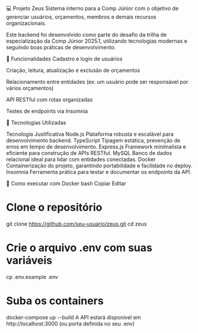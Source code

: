 💻 Projeto Zeus
Sistema interno para a Comp Júnior com o objetivo de gerenciar usuários, orçamentos, membros e demais recursos organizacionais.

Este backend foi desenvolvido como parte do desafio da trilha de especialização da Comp Júnior 2025.1, utilizando tecnologias modernas e seguindo boas práticas de desenvolvimento.

🚀 Funcionalidades
Cadastro e login de usuários

Criação, leitura, atualização e exclusão de orçamentos

Relacionamento entre entidades (ex: um usuário pode ser responsável por vários orçamentos)

API RESTful com rotas organizadas

Testes de endpoints via Insomnia

🧱 Tecnologias Utilizadas

Tecnologia	Justificativa
Node.js	Plataforma robusta e escalável para desenvolvimento backend.
TypeScript	Tipagem estática, prevenção de erros em tempo de desenvolvimento.
Express.js	Framework minimalista e eficiente para construção de APIs RESTful.
MySQL	Banco de dados relacional ideal para lidar com entidades conectadas.
Docker	Containerização do projeto, garantindo portabilidade e facilidade no deploy.
Insomnia	Ferramenta prática para testar e documentar os endpoints da API.

🐳 Como executar com Docker
bash
Copiar
Editar
# Clone o repositório
git clone https://github.com/seu-usuario/zeus.git
cd zeus

# Crie o arquivo .env com suas variáveis
cp .env.example .env

# Suba os containers
docker-compose up --build
A API estará disponível em http://localhost:3000 (ou porta definida no seu .env)
